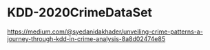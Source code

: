# KDD-2020CrimeDataSet

https://medium.com/@syedanidakhader/unveiling-crime-patterns-a-journey-through-kdd-in-crime-analysis-8a8d02474e85
